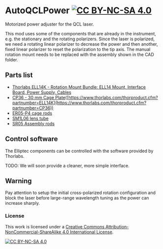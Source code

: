 # AutoQCLPower   [![CC BY-NC-SA 4.0][cc-by-nc-sa-shield]][cc-by-nc-sa]
Motorized power adjuster for the QCL laser.

This mod uses some of the components that are already in the instrument, e.g. the stationary and the rotating polarizers. Since the laser is polarized, we need a rotating linear polarizer to decrease the power and then another, fixed linear polarizer to reset the polarization to the tip axis. The manual rotation mount needs to be replaced with the assembly shown in the CAD folder.

## Parts list
- [Thorlabs ELL14K - Rotation Mount Bundle: ELL14 Mount, Interface Board, Power Supply, Cables](https://www.thorlabs.com/thorproduct.cfm?partnumber=ELL14K)
- [CP36 - 30 mm Cage Plate](#)([https://www.thorlabs.com/thorproduct.cfm?partnumber=ELL14K](https://www.thorlabs.com/thorproduct.cfm?partnumber=CP36))
- [ER05-P4 cage rods]((https://www.thorlabs.com/thorproduct.cfm?partnumber=ER05-P4))
- [SM1L06 lens tube]((https://www.thorlabs.com/thorproduct.cfm?partnumber=SM1L05))
- [SR05 Assembly rods](https://www.thorlabs.com/thorproduct.cfm?partnumber=SR05-P4)

## Control software

The Elliptec components can be controlled with the software provided by Thorlabs.

TODO: We will soon provide a cleaner, more simple interface.

## Warning

Pay attention to setup the initial cross-polarized rotation configuration and block the laser before large-range wavelength tuning as the power can increase sharply. 

### License

This work is licensed under a
[Creative Commons Attribution-NonCommercial-ShareAlike 4.0 International License][cc-by-nc-sa].

[![CC BY-NC-SA 4.0][cc-by-nc-sa-image]][cc-by-nc-sa]

[cc-by-nc-sa]: http://creativecommons.org/licenses/by-nc-sa/4.0/
[cc-by-nc-sa-image]: https://licensebuttons.net/l/by-nc-sa/4.0/88x31.png
[cc-by-nc-sa-shield]: https://img.shields.io/badge/License-CC%20BY--NC--SA%204.0-lightgrey.svg
